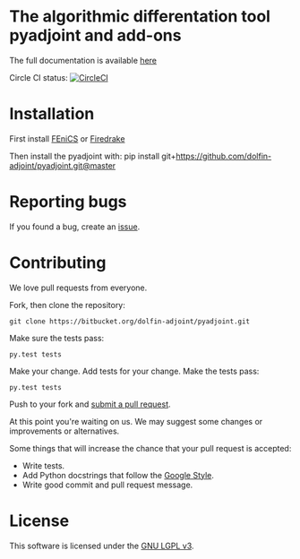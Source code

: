 # The algorithmic differentation tool pyadjoint and add-ons

The full documentation is available [here](http://pyadjoint.readthedocs.io)

Circle CI status: [![CircleCI](https://circleci.com/bb/dolfin-adjoint/pyadjoint.svg?style=svg)](https://circleci.com/bb/dolfin-adjoint/pyadjoint)

# Installation
First install [FEniCS](http://fenicsproject.org) or [Firedrake](http://firedrakeproject.org)

Then install the pyadjoint with:
    pip install git+https://github.com/dolfin-adjoint/pyadjoint.git@master

# Reporting bugs

If you found a bug, create an [issue].

[issue]: https://github.com/dolfin-adjoint/pyadjoint/issues/new

# Contributing

We love pull requests from everyone. 

Fork, then clone the repository:

    git clone https://bitbucket.org/dolfin-adjoint/pyadjoint.git

Make sure the tests pass:

    py.test tests

Make your change. Add tests for your change. Make the tests pass:

    py.test tests

Push to your fork and [submit a pull request][pr].

[pr]: https://github.com/dolfin-adjoint/pyadjoint/pulls

At this point you're waiting on us. We may suggest
some changes or improvements or alternatives.

Some things that will increase the chance that your pull request is accepted:

* Write tests.
* Add Python docstrings that follow the [Google Style][style].
* Write good commit and pull request message.

[style]: http://sphinxcontrib-napoleon.readthedocs.io/en/latest/example_google.html

# License
This software is licensed under the [GNU LGPL v3][license].

[license]: https://github.com/dolfin-adjoint/pyadjoint/raw/master/LICENSE
